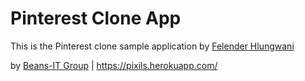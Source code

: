 # Pinterest Clone App

This is the Pinterest clone sample application by
[Felender Hlungwani](https://plus.google.com/u/0/+TlangelaniHlungwani/posts)

by [Beans-IT Group](http://beans-inc.co.za) | 
https://pixils.herokuapp.com/
